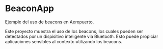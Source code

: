 # BeaconApp
Ejemplo del uso de beacons en Aeropuerto.

Este proyecto muestra el uso de los beacons, los cuales pueden ser detectados por un dispisitivo inteligente via Bluetooth. Esto puede propiciar aplicaciones sensibles al contexto utilizando los beacons.
